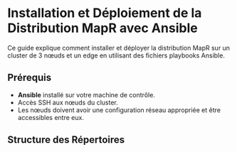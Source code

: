 # Installation et Déploiement de la Distribution MapR avec Ansible

Ce guide explique comment installer et déployer la distribution MapR sur un cluster de 3 nœuds et un edge en utilisant des fichiers playbooks Ansible.

## Prérequis

- **Ansible** installé sur votre machine de contrôle.
- Accès SSH aux nœuds du cluster.
- Les nœuds doivent avoir une configuration réseau appropriée et être accessibles entre eux.

## Structure des Répertoires




